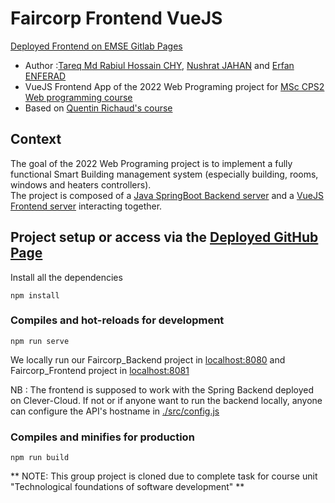 # Faircorp Frontend VueJS

[Deployed Frontend on EMSE Gitlab Pages](https://github.com/TareqChy1/Faircorp-VueJS)

- Author :[Tareq Md Rabiul Hossain CHY](https://www.linkedin.com/in/tareqmdrabiulhossainchy/), [Nushrat JAHAN](https://www.linkedin.com/in/nushrat-jahan-3275a9178/) and [Erfan ENFERAD](https://www.linkedin.com/in/erfan-enferad/)
- VueJS Frontend App of the 2022 Web Programing project for [MSc CPS2 Web programming course](https://ci.mines-stetienne.fr/cps2/syllabus/)
- Based on [Quentin Richaud's course](https://gitlab.com/emse1/cours_js_1)

## Context

The goal of the 2022 Web Programing project is to implement a fully functional Smart Building management system (especially building, rooms, windows and heaters controllers).\
The project is composed of a [Java SpringBoot Backend server]() and a [VueJS Frontend server](https://github.com/TareqChy1/Faircorp-VueJS) interacting together. 


## Project setup or access via the [Deployed GitHub Page](https://github.com/TareqChy1/Faircorp-VueJS)
Install all the dependencies

```
npm install
```

### Compiles and hot-reloads for development
```
npm run serve
```

We locally run our Faircorp_Backend project in [localhost:8080](http://localhost:8080) and Faircorp_Frontend project in [localhost:8081](http://localhost:8081) 

NB : The frontend is supposed to work with the Spring Backend deployed on Clever-Cloud. If not or if anyone want to run the backend locally, anyone can configure the API's hostname in [./src/config.js](./src/config.js)

### Compiles and minifies for production
```
npm run build
```

** NOTE: This group project is cloned due to complete task for course unit "Technological foundations of software development" **
